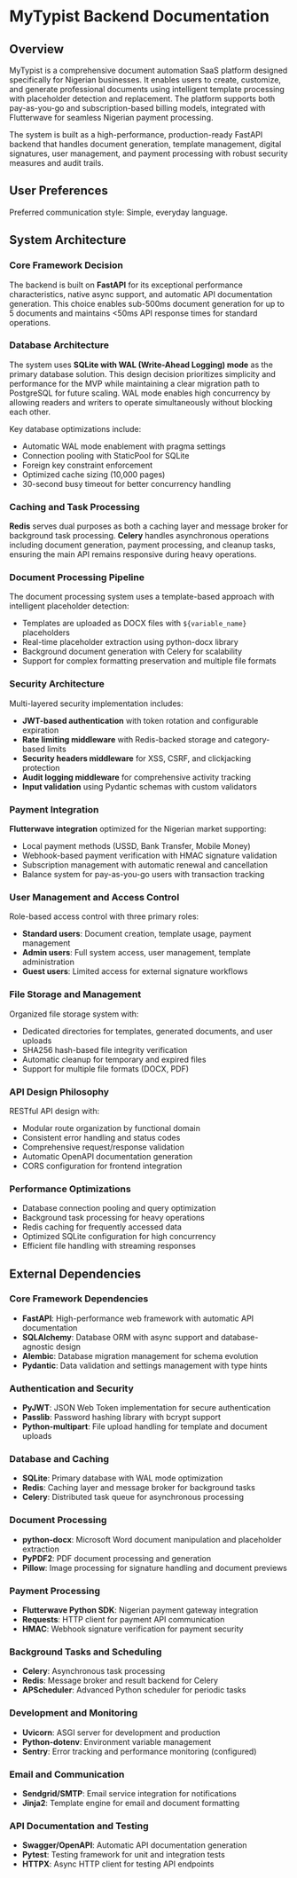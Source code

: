 # MyTypist Backend Documentation

## Overview

MyTypist is a comprehensive document automation SaaS platform designed specifically for Nigerian businesses. It enables users to create, customize, and generate professional documents using intelligent template processing with placeholder detection and replacement. The platform supports both pay-as-you-go and subscription-based billing models, integrated with Flutterwave for seamless Nigerian payment processing.

The system is built as a high-performance, production-ready FastAPI backend that handles document generation, template management, digital signatures, user management, and payment processing with robust security measures and audit trails.

## User Preferences

Preferred communication style: Simple, everyday language.

## System Architecture

### Core Framework Decision
The backend is built on **FastAPI** for its exceptional performance characteristics, native async support, and automatic API documentation generation. This choice enables sub-500ms document generation for up to 5 documents and maintains <50ms API response times for standard operations.

### Database Architecture
The system uses **SQLite with WAL (Write-Ahead Logging) mode** as the primary database solution. This design decision prioritizes simplicity and performance for the MVP while maintaining a clear migration path to PostgreSQL for future scaling. WAL mode enables high concurrency by allowing readers and writers to operate simultaneously without blocking each other.

Key database optimizations include:
- Automatic WAL mode enablement with pragma settings
- Connection pooling with StaticPool for SQLite
- Foreign key constraint enforcement
- Optimized cache sizing (10,000 pages)
- 30-second busy timeout for better concurrency handling

### Caching and Task Processing
**Redis** serves dual purposes as both a caching layer and message broker for background task processing. **Celery** handles asynchronous operations including document generation, payment processing, and cleanup tasks, ensuring the main API remains responsive during heavy operations.

### Document Processing Pipeline
The document processing system uses a template-based approach with intelligent placeholder detection:
- Templates are uploaded as DOCX files with `${variable_name}` placeholders
- Real-time placeholder extraction using python-docx library
- Background document generation with Celery for scalability
- Support for complex formatting preservation and multiple file formats

### Security Architecture
Multi-layered security implementation includes:
- **JWT-based authentication** with token rotation and configurable expiration
- **Rate limiting middleware** with Redis-backed storage and category-based limits
- **Security headers middleware** for XSS, CSRF, and clickjacking protection
- **Audit logging middleware** for comprehensive activity tracking
- **Input validation** using Pydantic schemas with custom validators

### Payment Integration
**Flutterwave integration** optimized for the Nigerian market supporting:
- Local payment methods (USSD, Bank Transfer, Mobile Money)
- Webhook-based payment verification with HMAC signature validation
- Subscription management with automatic renewal and cancellation
- Balance system for pay-as-you-go users with transaction tracking

### User Management and Access Control
Role-based access control with three primary roles:
- **Standard users**: Document creation, template usage, payment management
- **Admin users**: Full system access, user management, template administration
- **Guest users**: Limited access for external signature workflows

### File Storage and Management
Organized file storage system with:
- Dedicated directories for templates, generated documents, and user uploads
- SHA256 hash-based file integrity verification
- Automatic cleanup for temporary and expired files
- Support for multiple file formats (DOCX, PDF)

### API Design Philosophy
RESTful API design with:
- Modular route organization by functional domain
- Consistent error handling and status codes
- Comprehensive request/response validation
- Automatic OpenAPI documentation generation
- CORS configuration for frontend integration

### Performance Optimizations
- Database connection pooling and query optimization
- Background task processing for heavy operations
- Redis caching for frequently accessed data
- Optimized SQLite configuration for high concurrency
- Efficient file handling with streaming responses

## External Dependencies

### Core Framework Dependencies
- **FastAPI**: High-performance web framework with automatic API documentation
- **SQLAlchemy**: Database ORM with async support and database-agnostic design
- **Alembic**: Database migration management for schema evolution
- **Pydantic**: Data validation and settings management with type hints

### Authentication and Security
- **PyJWT**: JSON Web Token implementation for secure authentication
- **Passlib**: Password hashing library with bcrypt support
- **Python-multipart**: File upload handling for template and document uploads

### Database and Caching
- **SQLite**: Primary database with WAL mode optimization
- **Redis**: Caching layer and message broker for background tasks
- **Celery**: Distributed task queue for asynchronous processing

### Document Processing
- **python-docx**: Microsoft Word document manipulation and placeholder extraction
- **PyPDF2**: PDF document processing and generation
- **Pillow**: Image processing for signature handling and document previews

### Payment Processing
- **Flutterwave Python SDK**: Nigerian payment gateway integration
- **Requests**: HTTP client for payment API communication
- **HMAC**: Webhook signature verification for payment security

### Background Tasks and Scheduling
- **Celery**: Asynchronous task processing
- **Redis**: Message broker and result backend for Celery
- **APScheduler**: Advanced Python scheduler for periodic tasks

### Development and Monitoring
- **Uvicorn**: ASGI server for development and production
- **Python-dotenv**: Environment variable management
- **Sentry**: Error tracking and performance monitoring (configured)

### Email and Communication
- **Sendgrid/SMTP**: Email service integration for notifications
- **Jinja2**: Template engine for email and document formatting

### API Documentation and Testing
- **Swagger/OpenAPI**: Automatic API documentation generation
- **Pytest**: Testing framework for unit and integration tests
- **HTTPX**: Async HTTP client for testing API endpoints